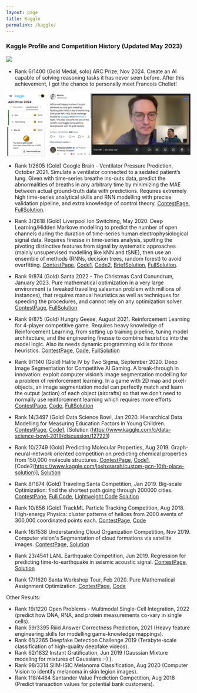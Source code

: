 ```yaml
---
layout: page
title: Kaggle
permalink: /kaggle/
---
```


### Kaggle Profile and Competition History (Updated May 2023)
<div class="imgcap">
<img src="/images/kaggleprofilemay23.png">
</div>  

* Rank 6/1400 (Gold Medal, solo) ARC Prize, Nov 2024. 
Create an AI capable of solving reasoning tasks it has never seen before. After this achievement, I got the chance to personally meet Francois Chollet!
<div class="imgcap">
<img src="/images/chollet_kha.png">
</div>  


* Rank 1/2605 (Gold) Google Brain - Ventilator Pressure Prediction, October 2021. 
Simulate a ventilator connected to a sedated patient’s lung. Given with time-series breathe ins-outs data, predict the abnormalities of breaths in any arbitrary time by minimizing the MAE between actual ground-truth data with predictions. Requires extremely high time-series analytical skills and RNN modelling with precise validation pipeline, and extra knowledge of control theory.
[ContestPage](https://www.kaggle.com/c/ventilator-pressure-prediction/leaderboard), [FullSolution](https://towardsdatascience.com/winning-the-kaggle-google-brain-ventilator-pressure-prediction-2d4c90d831ec).  


* Rank 3/2618 (Gold) Liverpool Ion Switching, May 2020. 
Deep Learning/Hidden Markove modelling to predict the number of open channels during the duration of time-series human electrophysiological signal data. Requires finesse in time-series analysis, spotting the pivoting distinctive features from signal by systematic approaches (mainly unsupervised modelling like kNN and tSNE), then use an ensemble of methods (RNNs, decision trees, random forest) to avoid overfitting.
[ContestPage](https://www.kaggle.com/c/liverpool-ion-switching/leaderboard), [Code1](https://www.kaggle.com/khahuras/1st-place-non-leak-solution), [Code2](https://github.com/GillesVandewiele/Liverpool-Ion-Switching), [BriefSolution](https://www.kaggle.com/c/liverpool-ion-switching/discussion/153734), [FullSolution](https://medium.com/@gillesvandewiele/334fab86fc85).  


* Rank 9/874 (Gold) Santa 2022 - The Christmas Card Conundrum, January 2023.
Pure mathematical optimization in a very large environment (a tweaked travelling salesman problem with millions of instances), that requires manual heuristics as well as techniques for speeding the procedures, and cannot rely on any optimization solver.
[ContestPage](https://www.kaggle.com/competitions/santa-2022/leaderboard), [FullSolution](https://www.kaggle.com/competitions/santa-2022/discussion/379150)  


* Rank 9/875 (Gold) Hungry Geese, August 2021. 
Reinforcement Learning for 4-player competitive game. Requires heavy knowledge of Reinforcement Learning, from setting up training pipeline, tuning model architecture, and the engineering finesse to combine heuristics into the model logic. Also its needs dynamic programming skills for those heuristics.
[ContestPage](https://www.kaggle.com/c/hungry-geese/leaderboard), [Code](https://github.com/digitalspecialists/hungrygeese), [FullSolution](https://www.kaggle.com/c/hungry-geese/discussion/255931)  


* Rank 9/1140 (Gold) Halite IV by Two Sigma, September 2020. 
Deep Image Segmentation for Competitive AI Gaming. A break-through in innovation: exploit computer vision’s image segmentation modelling for a problem of reinforcement learning. In a game with 2D map and pixel-objects, an image segmentation model can perfectly match and learn the output (action) of each object (aircrafts) so that we don’t need to normally use reinforcement learning which requires more efforts
[ContestPage](https://www.kaggle.com/c/halite/leaderboard), [Code](https://github.com/digitalspecialists/halite4), [FullSolution](https://www.kaggle.com/c/halite/discussion/183312)  


* Rank 14/3497 (Gold) Data Science Bowl, Jan 2020. Hierarchical Data Modelling for Measuring Education Factors in Young Children.
[ContestPage](https://www.kaggle.com/c/data-science-bowl-2019/leaderboard), [Code1](https://www.kaggle.com/khahuras/bowl-2201-a), [Solution (https://www.kaggle.com/c/data-science-bowl-2019/discussion/127221)  


* Rank 10/2749 (Gold) Predicting Molecular Properties, Aug 2019. Graph-neural-network oriented competition on predicting chemical properties from 150,000 molecule structures. 
[ContestPage](https://www.kaggle.com/c/champs-scalar-coupling/leaderboard), [Code1](https://www.kaggle.com/petersk20/schnet-10th-place-solution), [Code2(https://www.kaggle.com/joshxsarah/custom-gcn-10th-place-solution)], [Solution](https://www.kaggle.com/c/champs-scalar-coupling/discussion/106271#latest-613221)  


* Rank 8/1874 (Gold) Traveling Santa Competition, Jan 2019. Big-scale Optimization: find the shortest path going through 200000 cities.
[ContestPage](https://www.kaggle.com/c/traveling-santa-2018-prime-paths/overview), [Full Code](https://github.com/voanhkha/Traveling-Santa-2018-Kaggle), [Lightweight Code](https://www.kaggle.com/khahuras/super-fast-cumsum-trick-8th-place-demo-solution) [Solution](https://www.kaggle.com/c/traveling-santa-2018-prime-paths/discussion/77257#latest-459837)  


* Rank 10/656 (Gold) TrackML Particle Tracking Competition, Aug 2018. High-energy Physics: cluster patterns of helices from 2000 events of 300,000 coordinated points each.
[ContestPage](https://www.kaggle.com/c/trackml-particle-identification/leaderboard), [Code](https://www.kaggle.com/khahuras/0-53x-clustering-using-hough-features-basic)  


* Rank 16/1538 Understanding Cloud Organization Competition, Nov 2019. Computer vision's Segmentation of cloud formations via satellite images. 
[ContestPage](https://www.kaggle.com/c/understanding_cloud_organization/leaderboard), [Solution](https://www.kaggle.com/c/understanding_cloud_organization/discussion/118065#latest-680911)  


* Rank 23/4541 LANL Earthquake Competition, Jun 2019. Regression for predicting time-to-earthquake in seismic acoustic signal.
[ContestPage](https://www.kaggle.com/c/LANL-Earthquake-Prediction/leaderboard), [Solution](https://www.kaggle.com/c/LANL-Earthquake-Prediction/discussion/94446#latest-544510)  


* Rank 17/1620 Santa Workshop Tour, Feb 2020. Pure Mathematical Assignment Optimization.
[ContestPage](https://www.kaggle.com/c/santa-workshop-tour-2019/leaderboard), [Code](https://github.com/voanhkha/Santa_Workshop_Tour_2019)  


Other Results: 
- Rank 19/1220 Open Problems - Multimodal Single-Cell Integration, 2022 (predict how DNA, RNA, and protein measurements co-vary in single cells).  
- Rank 59/3395 Riiid Answer Correctness Prediction, 2021 (Heavy feature engineering skills for modelling game-knowledge mappings).  
- Rank 61/2265 Deepfake Detection Challenge 2019 (Terabyte-scale classification of high-quality deepfake videos).  
- Rank 62/1832 Instant Gratification, Jun 2019 (Gaussian Mixture modeling for mixtures of Gaussians :-) ).  
- Rank 98/3314 SIIM-ISIC Melanoma Classification, Aug 2020 (Computer Vision to identify melanoma in skin legion images).  
- Rank 118/4484 Santander Value Prediction Competition, Aug 2018 (Predict transaction values for potential bank customers).  
